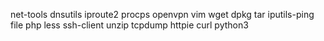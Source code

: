 net-tools
dnsutils
iproute2
procps
openvpn
vim
wget
dpkg
tar
iputils-ping
file
php
less
ssh-client
unzip
tcpdump
httpie
curl
python3
